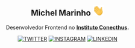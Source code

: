 
<div align="center">

## Michel Marinho <img src="./assets/hi.gif" height="auto" width="30">

 Desenvolvedor Frontend no **[Instituto Conecthus](https://www.trivod.com/).**


[![TWITTER](https://img.shields.io/badge/Twitter-black?style=for-the-badge&logo=twitter)](https://twitter.com/marinhomich)
[![INSTAGRAM](https://img.shields.io/badge/Instagram-black?style=for-the-badge&logo=instagram)](https://www.instagram.com/marinhomich)
[![LINKEDIN](https://img.shields.io/badge/Linkedin-black?style=for-the-badge&logo=linkedin)](https://www.linkedin.com/in/marinhomich)

</div>
